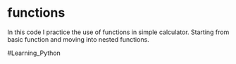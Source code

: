 # functions

In this code I practice the use of functions in simple calculator.
Starting from basic function and moving  into nested functions.

#Learning_Python
